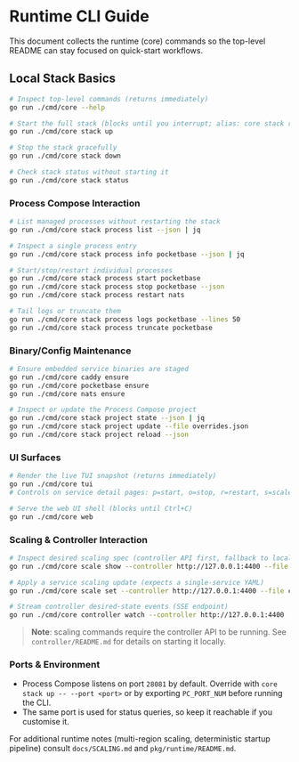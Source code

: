 # Runtime CLI Guide

This document collects the runtime (core) commands so the top-level README can
stay focused on quick-start workflows.

## Local Stack Basics
```sh
# Inspect top-level commands (returns immediately)
go run ./cmd/core --help

# Start the full stack (blocks until you interrupt; alias: core stack run)
go run ./cmd/core stack up

# Stop the stack gracefully
go run ./cmd/core stack down

# Check stack status without starting it
go run ./cmd/core stack status
```

### Process Compose Interaction
```sh
# List managed processes without restarting the stack
go run ./cmd/core stack process list --json | jq

# Inspect a single process entry
go run ./cmd/core stack process info pocketbase --json | jq

# Start/stop/restart individual processes
go run ./cmd/core stack process start pocketbase
go run ./cmd/core stack process stop pocketbase --json
go run ./cmd/core stack process restart nats

# Tail logs or truncate them
go run ./cmd/core stack process logs pocketbase --lines 50
go run ./cmd/core stack process truncate pocketbase
```

### Binary/Config Maintenance
```sh
# Ensure embedded service binaries are staged
go run ./cmd/core caddy ensure
go run ./cmd/core pocketbase ensure
go run ./cmd/core nats ensure

# Inspect or update the Process Compose project
go run ./cmd/core stack project state --json | jq
go run ./cmd/core stack project update --file overrides.json
go run ./cmd/core stack project reload --json
```

### UI Surfaces
```sh
# Render the live TUI snapshot (returns immediately)
go run ./cmd/core tui
# Controls on service detail pages: p=start, o=stop, r=restart, s=scale

# Serve the web UI shell (blocks until Ctrl+C)
go run ./cmd/core web
```

### Scaling & Controller Interaction
```sh
# Inspect desired scaling spec (controller API first, fallback to local file)
go run ./cmd/core scale show --controller http://127.0.0.1:4400 --file controller/spec.yaml

# Apply a service scaling update (expects a single-service YAML)
go run ./cmd/core scale set --controller http://127.0.0.1:4400 --file controller/service-pocketbase.yaml

# Stream controller desired-state events (SSE endpoint)
go run ./cmd/core controller watch --controller http://127.0.0.1:4400
```

> **Note**: scaling commands require the controller API to be running. See
> `controller/README.md` for details on starting it locally.

### Ports & Environment
- Process Compose listens on port `28081` by default. Override with
  `core stack up -- --port <port>` or by exporting `PC_PORT_NUM` before running
  the CLI.
- The same port is used for status queries, so keep it reachable if you
  customise it.

For additional runtime notes (multi-region scaling, deterministic startup
pipeline) consult `docs/SCALING.md` and `pkg/runtime/README.md`.
